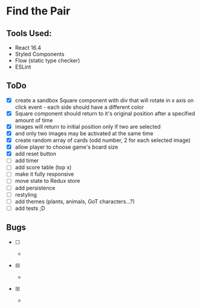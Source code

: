# Find the Pair

## Tools Used:
  - React 16.4
  - Styled Components
  - Flow (static type checker)
  - ESLint

## ToDo

- [x] create a sandbox Square component with div that will rotate in x axis on click event - each side should have a different color
- [x] Square component should return to it's original position after a specified amount of time
- [x] images will return to initial position only if two are selected
- [x] and only two images may be activated at the same time
- [x] create random array of cards (odd number, 2 for each selected image)
- [x] allow player to choose game's board size
- [x] add reset button
- [ ] add timer
- [ ] add score table (top x)
- [ ] make it fully responsive
- [ ] move state to Redux store
- [ ] add persistence
- [ ] restyling
- [ ] add themes (plants, animals, GoT characters...?)
- [ ] add tests ;D

## Bugs

- [ ] - ~~~number of tries is incremented after timeout (hence the delay) - should be increased immediately~~~
- [x] - ~~~clicking on matched images multiple times increments "matched" counter~~~
- [x] - ~~~successfull match must reset timeout~~~